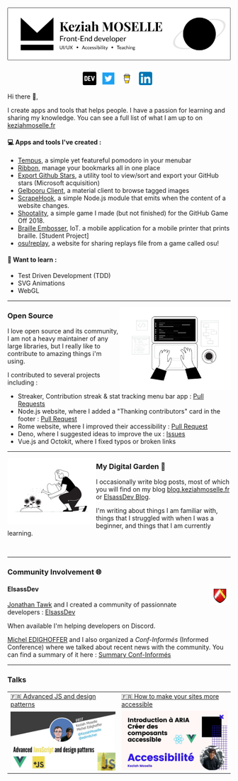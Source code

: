 # ![Keziah MOSELLE header](https://raw.githubusercontent.com/KeziahMoselle/KeziahMoselle/main/images/header.jpg)
<p align='center'>
<a href="https://dev.to/keziahmoselle"><img height="30" src="https://raw.githubusercontent.com/KeziahMoselle/KeziahMoselle/main/images/devto.svg"></a>&nbsp;&nbsp;
<a href="https://twitter.com/KeziahMoselle"><img height="30" src="https://raw.githubusercontent.com/KeziahMoselle/KeziahMoselle/main/images/twitter.png"></a>&nbsp;&nbsp;
<a href="https://www.buymeacoffee.com/keziah"><img height="30" src="https://raw.githubusercontent.com/KeziahMoselle/KeziahMoselle/main/images/coffee.svg"></a>&nbsp;&nbsp;
<a href="https://www.linkedin.com/in/keziah-moselle/"><img height="30" src="https://raw.githubusercontent.com/KeziahMoselle/KeziahMoselle/main/images/linkedin.png"></a>&nbsp;&nbsp;
</p>

Hi there 👋,

I create apps and tools that helps people.  I have a passion for learning and sharing my knowledge. You can see a full list of what I am up to on [keziahmoselle.fr](https://keziahmoselle.fr/)

#### 💻 Apps and tools I've created :

- [Tempus](https://tempus.keziahmoselle.fr/), a simple yet featureful pomodoro in your menubar
- [Ribbon](https://github.com/KeziahMoselle/ribbon), manage your bookmarks all in one place
- [Export Github Stars](https://export-github-stars.netlify.app/), a utility tool to view/sort and export your GitHub stars (Microsoft acquisition)
- [Gelbooru Client](https://github.com/KeziahMoselle/gelbooru-client), a material client to browse tagged images
- [ScrapeHook](https://github.com/KeziahMoselle/scrapehook), a simple Node.js module that emits when the content of a website changes.
- [Shootality](https://itch.io/jam/game-off-2018/rate/335819), a simple game I made (but not finished) for the GitHub Game Off 2018.
- [Braille Embosser](https://github.com/KeziahMoselle/braille-embosser), IoT. a mobile application for a mobile printer that prints braille. [Student Project]
- [osu!replay](https://github.com/KeziahMoselle/osu-replay), a website for sharing replays file from a game called osu!


#### 📖 Want to learn :

- Test Driven Development (TDD)
- SVG Animations
- WebGL
 
---
 
<p>
  <img width="250" align="right" src="https://raw.githubusercontent.com/KeziahMoselle/KeziahMoselle/main/images/coding.svg">
</p>
 
### Open Source

I love open source and its community,  I am not a heavy maintainer of any large libraries, but I really like to contribute to amazing things i'm using.

I contributed to several projects including :

- Streaker, Contribution streak & stat tracking menu bar app : [Pull Requests](https://github.com/jamieweavis/streaker/pulls?q=is%3Apr+sort%3Aupdated-desc+author%3AKeziahMoselle)
- Node.js website, where I added a "Thanking contributors" card in the footer : [Pull Request](https://github.com/nodejs/nodejs.org/pull/2635)
- Rome website, where I improved their accessibility : [Pull Request](https://github.com/romefrontend/rome/pull/183)
- Deno, where I suggested ideas to improve the ux : [Issues](https://github.com/denoland/deno_website2/issues?q=is%3Aissue+sort%3Aupdated-desc+author%3AKeziahMoselle)
- Vue.js and Octokit, where I fixed typos or broken links

 ---

<p>
  <a href="https://blog.keziahmoselle.fr/">
    <img width="200" align="left" src="https://raw.githubusercontent.com/KeziahMoselle/KeziahMoselle/main/images/watering_plant.svg">
  </a>
</p>

### My Digital Garden 🌱

I occasionally write blog posts, most of which you will find on my blog [blog.keziahmoselle.fr](https://blog.keziahmoselle.fr/) or [ElsassDev Blog](https://elsasscommunity.netlify.app/).

I'm writing about things I am familiar with, things that I struggled with when I was a beginner, and things that I am currently learning.


&nbsp;

---

### Community Involvement 🌐

<p>
  <a href="https://github.com/ElsassDev">
    <img width="48" align="right" src="https://raw.githubusercontent.com/KeziahMoselle/KeziahMoselle/main/images/elsassdev.png">
  </a>
</p>

#### ElsassDev

[Jonathan Tawk](https://github.com/Jotawk) and I created a community of passionnate developers : [ElsassDev](https://github.com/ElsassDev)

When available I'm helping developers on Discord.

[Michel EDIGHOFFER](https://github.com/edimitchel) and I also organized a *Conf-Informés* (Informed Conference) where we talked about recent news with the community. You can find a summary of it here : [Summary Conf-Informés](https://elsasscommunity.netlify.app/recap-conf-informes-1/)

---

### Talks

<table>
  <tr>
    <td valign="top">
     <a href="https://youtu.be/UEOV1HQIEug">
      🇫🇷 Advanced JS and design patterns
     </a>
    </td>
    <td valign="top">
      <a href="https://youtu.be/8GiLpgGmOw4" style="display:block;">
       🇫🇷 How to make your sites more accessible
     </a>
    </td>
  </tr>
 <tr>
  <td>
   <img align="left" width="100%" src="https://raw.githubusercontent.com/KeziahMoselle/KeziahMoselle/main/images/advanced-js.jpg" alt="">
  </td>
  <td>
   <img width="100%" src="https://raw.githubusercontent.com/KeziahMoselle/KeziahMoselle/main/images/accessibility.jpg" alt="">
  </td>
 </tr>
</table>

